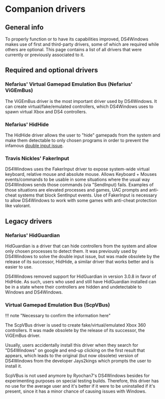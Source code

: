 # Companion drivers

## General info

To properly function or to have its capabilities improved, DS4Windows makes use of first and third-party drivers, some of which are required while others are optional. This page contains a list of all drivers that were currently or previously associated to it.  

## Required and optional drivers

### Nefarius' Virtual Gamepad Emulation Bus (Nefarius' ViGEmBus)

The ViGEmBus driver is the most important driver used by DS4Windows. It can create virtual/fake/emulated controllers, which DS4Windows uses to spawn virtual Xbox and DS4 controllers.

### Nefarius' HidHide

The HidHide driver allows the user to "hide" gamepads from the system and make them detectable to only chosen programs in order to prevent the infamous [double input issue](../../guides/solving-double-input/).

### Travis Nickles' FakerInput

DS4Windows uses the FakerInput driver to expose system-wide virtual keyboard, relative mouse and absolute mouse. Allows Keyboard + Mouses events/commands to be usable in some situations where the usual way DS4Windows sends those commands (via "SendInput) fails. Examples of those situations are elevated processes and games, UAC prompts and anti-cheat systems that block SentInput events. Use of FakerInput is necessary to allow DS4Windows to work with some games with anti-cheat protection like valorant.

## Legacy drivers

### Nefarius' HidGuardian

HidGuardian is a driver that can hide controllers from the system and allow only chosen processes to detect them. It was previously used by DS4Windows to solve the double input issue, but was made obsolete by the release of its successor, HidHide, a similar driver that works better and is easier to use.

DS4Windows removed support for HidGuardian in version 3.0.8 in favor of HidHide. As such, users who used and still have HidGuardian installed can be in a state where their controllers are hidden and undetectable to Windows and DS4Windows.

### Virtual Gamepad Emulation Bus (ScpVBus)

!!! note "Necessary to confirm the information here"

The ScpVBus driver is used to create fake/virtual/emulated Xbox 360 controllers. It was made obsolete by the release of its successor, the ViGEmBus driver.

Usually, users accidentally install this driver when they search for "DS4Windows" on google and end-up clicking on the first result that appears, which leads to the original (but now obsolete) version of DS4Windows from the developer Jays2kings which prompts the user to install it. 

ScpVBus is not used anymore by Ryochan7's DS4Windows besides for experimenting purposes on special testing builds. Therefore, this driver has no use for the average user and it's better if it were to be uninstalled if it's present, since it has a minor chance of causing issues with Windows.
